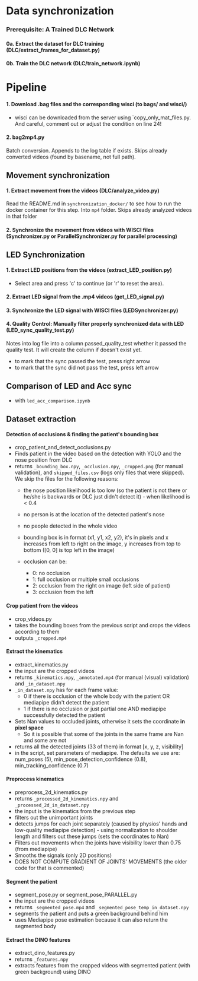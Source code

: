 # Data synchronization

### Prerequisite: A Trained DLC Network

#### 0a. Extract the dataset for DLC training (DLC/extract_frames_for_dataset.py)

#### 0b. Train the DLC network (DLC/train_network.ipynb)


# Pipeline


#### 1. Download .bag files and the corresponding wisci (to bags/ and wisci/)
 - wisci can be downloaded from the server using `copy_only_mat_files.py. And careful, comment out or adjust the condition on line 24!

#### 2. bag2mp4.py

Batch conversion. Appends to the log table if exists. Skips already converted videos (found by basename, not full path).

## Movement synchronization

#### 1. Extract movement from the videos (DLC/analyze_video.py)

Read the README.md in `synchronization_docker/` to see how to run the docker container for this step. 
Into `mp4` folder. Skips already analyzed videos in that folder

#### 2. Synchronize the movement from videos with WISCI files (Synchronizer.py or ParallelSynchronizer.py for parallel processing)

## LED Synchronization

#### 1. Extract LED positions from the videos (extract_LED_position.py)
- Select area and press 'c' to continue (or 'r' to reset the area).

#### 2. Extract LED signal from the .mp4 videos (get_LED_signal.py)

#### 3. Synchronize the LED signal with WISCI files (LEDSynchronizer.py)

#### 4. Quality Control: Manually filter properly synchronized data with LED (LED_sync_quality_test.py)

Notes into log file into a column passed_quality_test whether it passed the quality test.
It will create the column if doesn't exist yet.
 - to mark that the sync passed the test, press right arrow
 - to mark that the sync did not pass the test, press left arrow

## Comparison of LED and Acc sync
 - with `led_acc_comparison.ipynb`

## Dataset extraction

#### Detection of occlusions & finding the patient's bounding box
 - crop_patient_and_detect_occlusions.py
 - Finds patient in the video based on the detection with YOLO and the nose position from DLC
 - returns `_bounding_box.npy`, `_occlusion.npy`, `_cropped.png` (for manual validation), and `skipped_files.csv` (logs only files that were skipped). We skip the files for the following reasons:
      - the nose position likelihood is too low (so the patient is not there or he/she is backwards or DLC just didn't detect it) - when likelihood is < 0.4
      - no person is at the location of the detected patient's nose
      - no people detected in the whole video

    - bounding box is in format (x1, y1, x2, y2), it's in pixels and x increases from left to right on the image, y increases from top to bottom ([0, 0] is top left in the image)
    - occlusion can be: 
       - 0: no occlusion
       - 1: full occlusion or multiple small occlusions
       - 2: occlusion from the right on image (left side of patient)
       - 3: occlusion from the left

#### Crop patient from the videos 
 - crop_videos.py
 - takes the bounding boxes from the previous script and crops the videos according to them
 - outputs `_cropped.mp4`

#### Extract the kinematics
 - extract_kinematics.py
 - the input are the cropped videos
 - returns `_kinematics.npy`, `_annotated.mp4` (for manual (visual) validation) and `_in_dataset.npy`
 - `_in_dataset.npy` has for each frame value:
    - 0 if there is occlusion of the whole body with the patient OR mediapipe didn't detect the patient
    - 1 if there is no occlusion or just partial one AND mediapipe successfully detected the patient
 - Sets Nan values to occluded joints, otherwise it sets the coordinate **in pixel space**
   - So it is possible that some of the joints in the same frame are Nan and some are not
 - returns all the detected joints (33 of them) in format [x, y, z, visibility]
 - in the script, set parameters of mediapipe. The defaults we use are: num_poses (5), min_pose_detection_confidence (0.8), min_tracking_confidence (0.7)

#### Preprocess kinematics
 - preprocess_2d_kinematics.py
 - returns `_processed_2d_kinematics.npy` and `_processed_2d_in_dataset.npy`
 - the input is the kinematics from the previous step
 - filters out the unimportant joints
 - detects jumps for each joint separately (caused by physios' hands and low-quality mediapipe detection) - using normalization to shoulder length and filters out these jumps (sets the coordinates to Nan)
 - Filters out movements when the joints have visibility lower than 0.75 (from mediapipe)
 - Smooths the signals (only 2D positions)
 - DOES NOT COMPUTE GRADIENT OF JOINTS' MOVEMENTS (the older code for that is commented)

 #### Segment the patient
  - segment_pose.py or segment_pose_PARALLEL.py
  - the input are the cropped videos
  - returns `_segmented_pose.mp4` and `_segmented_pose_temp_in_dataset.npy`
  - segments the patient and puts a green background behind him 
  - uses Mediapipe pose estimation because it can also return the segmented body

#### Extract the DINO features
 - extract_dino_features.py
 - returns `_features.npy`
 - extracts features from the cropped videos with segmented patient (with green background) using DINO